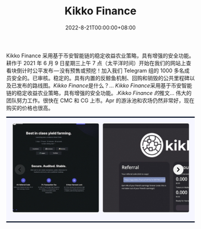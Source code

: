 ﻿---
title: "Kikko Finance"
description: "安全的。已审核。稳定的。
具有内置的反鲸鱼机制、回购和销毁的公共里程碑以及已发布的路线图。"
date: 2022-8-21T00:00:00+08:00
lastmod: 2022-8-21T00:00:00+08:00
draft: false
authors: ["boogArno"]
featuredImage: "kikko-finance-1.png"
tags: ["DeFi","Kikko Finance"]
categories: ["nfts"]
nfts: ["DeFi"]
blockchain: "BSC"
website: "https://dappradar.com/deeplink/7266"
twitter: ""
discord: ""
telegram: ""
github: "https://github.com/kikkofinance"
youtube: ""
twitch: ""
facebook: ""
instagram: ""
reddit: ""
medium: "http://kikkofinance.medium.com/"
steam: ""
gitbook: ""
googleplay: ""
appstore: ""
status: "Live"
weight: 
lightgallery: true
toc: true
pinned: false
recommend: false
recommend1: false
---
Kikko Finance 采用基于币安智能链的稳定收益农业策略，具有增强的安全功能。 耕作于 2021 年 6 月 9 日星期三上午 7 点（太平洋时间）开始在我们的网站上查看块倒计时公平发布 — 没有预售或预挖！加入我们 Telegram 组的 1000 多名成员安全的。已审核。稳定的。具有内置的反鲸鱼机制、回购和销毁的公共里程碑以及已发布的路线图。*Kikko Finance*是什么？... *Kikko Finance*采用基于币安智能链的稳定收益农业策略，具有增强的安全功能。.*Kikko Finance 的*推文... 伟大的团队努力工作。很快在 CMC 和 CG 上市。Apr 的游泳池和农场仍然非常好，现在购买的价格也很高。

![1](1.jpg)